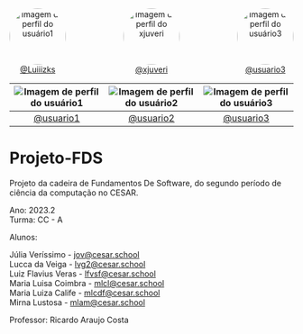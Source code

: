 <div style="display: flex; justify-content: space-between;">
  <div style="text-align: center;">
    <img src="https://github.com/Luiiizks.png" alt="Imagem de perfil do usuário1" style="border-radius: 50%; width: 100px; height: 100px;">
    <br>
    <a href="https://github.com/Luiiizks">@Luiiizks</a>
  </div>
  
  <div style="text-align: center;">
    <img src="https://github.com/xjuveri.png" alt="Imagem de perfil do xjuveri" style="border-radius: 50%; width: 100px; height: 100px;">
    <br>
    <a href="https://github.com/xjuveri">@xjuveri</a>
  </div>
  
  <div style="text-align: center;">
    <img src="https://github.com/usuario3.png" alt="Imagem de perfil do usuário3" style="border-radius: 50%; width: 100px; height: 100px;">
    <br>
    <a href="https://github.com/usuario3">@usuario3</a>
  </div>
</div>

| ![Imagem de perfil do usuário1](https://github.com/usuario1.png) | ![Imagem de perfil do usuário2](https://github.com/usuario2.png) | ![Imagem de perfil do usuário3](https://github.com/usuario3.png) |
| :------------------------------------------------: | :------------------------------------------------: | :------------------------------------------------: |
| [@usuario1](https://github.com/usuario1)                     | [@usuario2](https://github.com/usuario2)                     | [@usuario3](https://github.com/usuario3)                     |


# Projeto-FDS
Projeto da cadeira de Fundamentos De Software, do segundo período de ciência da computação no CESAR.

Ano: 2023.2 <br/>
Turma: CC - A

Alunos:

Júlia Veríssimo - jov@cesar.school <br/>
Lucca da Veiga - lvg2@cesar.school <br/>
Luiz Flavius Veras - lfvsf@cesar.school <br/>
Maria Luisa Coimbra - mlcl@cesar.school <br/>
Maria Luiza Calife - mlcdf@cesar.school <br/>
Mirna Lustosa - mlam@cesar.school <br/>
  
Professor: Ricardo Araujo Costa
